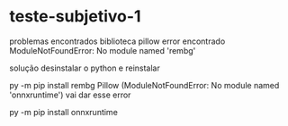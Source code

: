 # teste-subjetivo-1

problemas encontrados  biblioteca pillow
error encontrado   ModuleNotFoundError: No module named 'rembg'

solução  desinstalar o python  e reinstalar

py -m pip install rembg Pillow
(ModuleNotFoundError: No module named 'onnxruntime') vai dar esse error

py -m pip install onnxruntime

